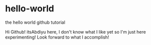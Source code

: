 # hello-world
the hello world github tutorial

Hi Github!
itsAbdiyu here, I don't know what I like yet so I'm just here experimenting!
Look forward to what I accomplish!
